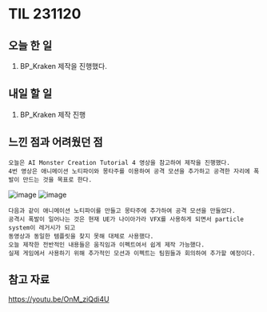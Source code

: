 TIL 231120
======


오늘 한 일
------

  1. BP_Kraken 제작을 진행했다.



내일 할 일
------
  1. BP_Kraken 제작 진행



느낀 점과 어려웠던 점
------
```
오늘은 AI Monster Creation Tutorial 4 영상을 참고하여 제작을 진행했다.
4번 영상은 애니메이션 노티파이와 몽타주를 이용하여 공격 모션을 추가하고 공격한 자리에 폭발이 만드는 것을 목표로 한다.
```
![image](https://github.com/kotori9015/TIL/assets/143386436/a0d25ba4-ee88-4b3a-93f4-ce3b8f216ec8)
![image](https://github.com/kotori9015/TIL/assets/143386436/1569798f-06d5-40b1-aed0-1c871ba1da07)

```
다음과 같이 애니메이션 노티파이를 만들고 몽타주에 추가하여 공격 모션을 만들었다.
공격시 폭발이 일어나는 것은 현재 UE가 나이아가라 VFX를 사용하게 되면서 particle system이 레거시가 되고
동영상과 동일한 템플릿을 찾지 못해 대체로 사용했다.
오늘 제작한 전반적인 내용들은 움직임과 이펙트여서 쉽게 제작 가능했다.
실제 게임에서 사용하기 위해 추가적인 모션과 이펙트는 팀원들과 회의하여 추가할 예정이다.
```

참고 자료
------
https://youtu.be/OnM_ziQdi4U
